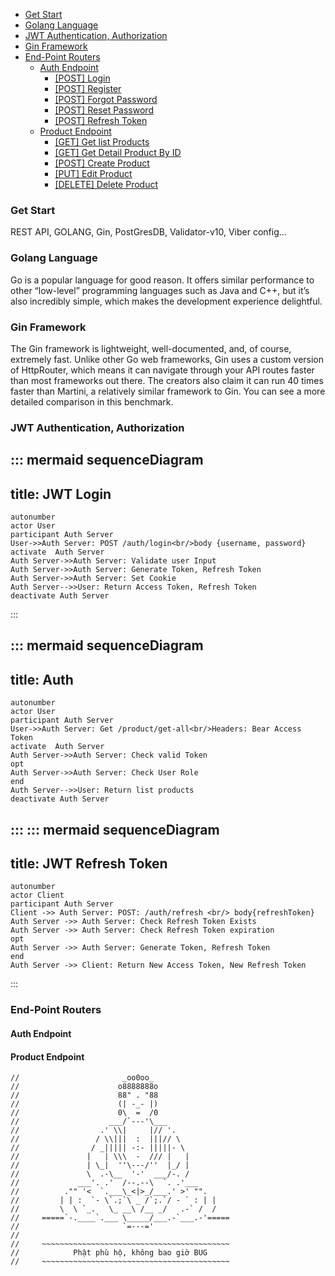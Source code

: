 - [Get Start](#get-start)
- [Golang Language](#golang-language)
- [JWT Authentication, Authorization](#jwt-authentication-authorization)
- [Gin Framework](#gin-framework)
- [End-Point Routers](#end-point-routers)
    * [Auth Endpoint](#1)
        + [[POST] Login](#hello)
        + [[POST] Register](#hello)
        + [[POST] Forgot Password](#hello)
        + [[POST] Reset Password](#hello)
        + [[POST] Refresh Token](#hello)
    * [Product Endpoint](#2)
        + [[GET] Get list Products](#hello)
        + [[GET] Get Detail Product By ID](#hello)
        + [[POST] Create Product](#hello)
        + [[PUT] Edit Product](#hello)
        + [[DELETE] Delete Product](#hello)
### **Get Start**
REST API, GOLANG, Gin, PostGresDB, Validator-v10, Viber config...
### **Golang Language**
Go is a popular language for good reason. It offers similar performance to other “low-level” programming languages such as Java and C++, but it’s also incredibly simple, which makes the development experience delightful. 
### **Gin Framework**
The Gin framework is lightweight, well-documented, and, of course, extremely fast.
Unlike other Go web frameworks, Gin uses a custom version of HttpRouter, which means it can navigate through your API routes faster than most frameworks out there. The creators also claim it can run 40 times faster than Martini, a relatively similar framework to Gin. You can see a more detailed comparison in this benchmark.
### **JWT Authentication, Authorization**
::: mermaid
sequenceDiagram
---
title: JWT Login
---
    autonumber
    actor User
    participant Auth Server
    User->>Auth Server: POST /auth/login<br/>body {username, password}
    activate  Auth Server
    Auth Server->>Auth Server: Validate user Input
    Auth Server->>Auth Server: Generate Token, Refresh Token
    Auth Server->>Auth Server: Set Cookie
    Auth Server-->>User: Return Access Token, Refresh Token
    deactivate Auth Server
:::

::: mermaid
sequenceDiagram
---
title: Auth
---
    autonumber
    actor User
    participant Auth Server
    User->>Auth Server: Get /product/get-all<br/>Headers: Bear Access Token
    activate  Auth Server
    Auth Server->>Auth Server: Check valid Token
    opt
    Auth Server->>Auth Server: Check User Role
    end
    Auth Server-->>User: Return list products
    deactivate Auth Server
:::
::: mermaid
sequenceDiagram
---
title: JWT Refresh Token
---
    autonumber
    actor Client
    participant Auth Server
    Client ->> Auth Server: POST: /auth/refresh <br/> body{refreshToken}
    Auth Server ->> Auth Server: Check Refresh Token Exists
    Auth Server ->> Auth Server: Check Refresh Token expiration
    opt
    Auth Server ->> Auth Server: Generate Token, Refresh Token
    end
    Auth Server ->> Client: Return New Access Token, New Refresh Token
:::
### **End-Point Routers**
#### **Auth Endpoint**
#### **Product Endpoint**

```
//                       _oo0oo_
//                      o8888888o
//                      88" . "88
//                      (| -_- |)
//                      0\  =  /0
//                    ___/`---'\___
//                  .' \\|     |// '.
//                 / \\|||  :  |||// \
//                / _||||| -:- |||||- \
//               |   | \\\  -  /// |   |
//               | \_|  ''\---/''  |_/ |
//               \  .-\__  '-'  ___/-. /
//             ___'. .'  /--.--\  `. .'___
//          ."" '<  `.___\_<|>_/___.' >' "".
//         | | :  `- \`.;`\ _ /`;.`/ - ` : | |
//         \  \ `_.   \_ __\ /__ _/   .-` /  /
//     =====`-.____`.___ \_____/___.-`___.-'=====
//                       `=---='
//
//     ~~~~~~~~~~~~~~~~~~~~~~~~~~~~~~~~~~~~~~~~~~
//            Phật phù hộ, không bao giờ BUG
//     ~~~~~~~~~~~~~~~~~~~~~~~~~~~~~~~~~~~~~~~~~~
```

